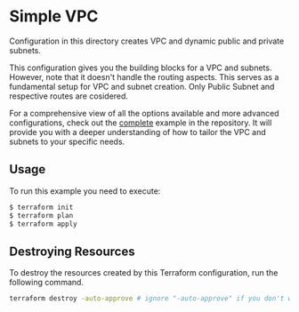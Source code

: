 # Simple VPC

Configuration in this directory creates VPC and dynamic public and private subnets.

This configuration gives you the building blocks for a VPC and subnets. However, note that it doesn't handle the routing aspects. This serves as a fundamental setup for VPC and subnet creation. Only Public Subnet and respective routes are cosidered.

For a comprehensive view of all the options available and more advanced configurations, check out the [complete](../complete) example in the repository. It will provide you with a deeper understanding of how to tailor the VPC and subnets to your specific needs.

## Usage

To run this example you need to execute:
```bash
$ terraform init
$ terraform plan
$ terraform apply
```

## Destroying Resources

To destroy the resources created by this Terraform configuration, run the following command.

```bash
terraform destroy -auto-approve # ignore "-auto-approve" if you don't want to autoapprove.
```
